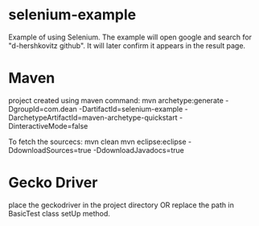 # selenium-example
Example of using Selenium.
The example will open google and search for "d-hershkovitz github". It will later confirm it appears in the result page.

# Maven
project created using maven command:
mvn archetype:generate -DgroupId=com.dean -DartifactId=selenium-example -DarchetypeArtifactId=maven-archetype-quickstart -DinteractiveMode=false

To fetch the sourcecs:
mvn clean
mvn eclipse:eclipse -DdownloadSources=true -DdownloadJavadocs=true

# Gecko Driver
place the geckodriver in the project directory OR replace the path in BasicTest class setUp method.


